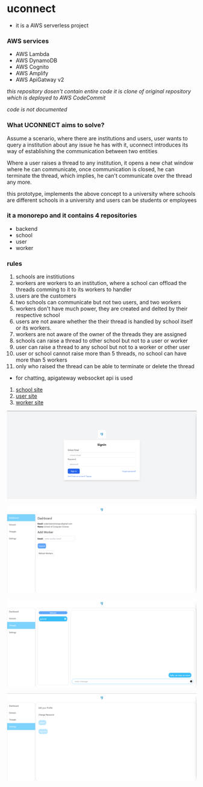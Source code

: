 # uconnect

- it is a AWS serverless project

### AWS services
- AWS Lambda
- AWS DynamoDB
- AWS Cognito
- AWS Amplify
- AWS ApiGatway v2

_this repository dosen't contain entire code it is clone of original repository which is deployed to AWS CodeCommit_


_code is not documented_


### What UCONNECT aims to solve?

Assume a scenario, where there are institutions and users, user wants to query a institution about any issue he has with it, uconnect introduces its way of establishing the communication between two entities

Where a user raises a thread to any institution, it opens a new chat window where he can communicate, once communication is closed, he can terminate the thread, which implies, he can't communicate over the thread any more.


this prototype, implements the above concept to a university where schools are different schools in a university and users can be students or employees

### it a monorepo and it contains 4 repositories
- backend
- school
- user
- worker

### rules
1. schools are institiutions
2. workers are workers to an institution, where a school can offload the threads comming to it to its workers to handler
3. users are the customers
4. two schools can communicate but not two users, and two workers
5. workers don't have much power, they are created and delted by their respective school
6. users are not aware whether the their thread is handled by school itself or its workers.
7. workers are not aware of the owner of the threads they are assigned
8. schools can raise a thread to other school but not to a user or worker
9. user can raise a thread to any school but not to a worker or other user
10. user or school cannot raise more than 5 threads, no school can have more than 5 workers
11. only who raised the thread can be able to terminate or delete the thread


- for chatting, apigateway websocket api is used

1. [school site](https://master.d25yzlzn3fs7ma.amplifyapp.com)
2. [user site](https://master.d2fdc1jzmeij6d.amplifyapp.com)
3. [worker site](https://master.d2zeox2kful1jl.amplifyapp.com)


![as](./photos/Screenshot%20(43).png)

![as](./photos/Screenshot%20(44).png)

![as](./photos/Screenshot%20(46).png)

![as](./photos/Screenshot%20(54).png)


